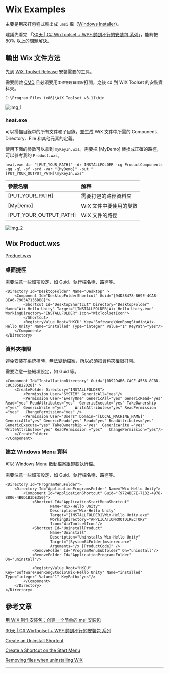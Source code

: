 # Wix Examples

主要是用來打包程式輸出成 `.msi` 檔（[Windows Installer][wiki]）。

建議先看完 「[30天 | C# WixToolset + WPF 帥到不行的安裝包 系列][30d]」，能夠把 80% 以上的問題解決。

## 輸出 Wix 文件方法

先到 [WiX Toolset Release][wix3] 安裝需要的工具。

需要開啟 [CMD][cmd] 且必須要用`工作管理員權限`打開，之後 cd 到 WiX Toolset 的安裝資料夾。

```text
C:\Program Files (x86)\WiX Toolset v3.11\bin
```

![img_1]

### heat.exe

可以掃描目錄中的所有文件和子目錄，並生成 WiX 文件中所需的 Component、Directory、File 和其他元素的定義。

使用下面的參數可以拿到 `myKeyIn.wxs`。需要把 [MyDemo] 替換成正確的路徑，可以參考我的 `Product.wxs`。

```text
heat.exe dir "[PUT_YOUR_PATH]" -dr INSTALLFOLDER -cg ProductComponents -gg -gl -sf -srd -var "[MyDemo]" -out "[PUT_YOUR_OUTPUT_PATH]\myKeyIn.wxs"
````

| 參數名稱               | 解釋                   |
| :--------------------- | :--------------------- |
| [PUT_YOUR_PATH]        | 需要打包的路徑資料夾   |
| [MyDemo]               | WiX 文件中要使用的變數 |
| [PUT_YOUR_OUTPUT_PATH] | WiX 文件的路徑         |

![img_2]

## Wix Product.wxs

[Product.wxs](WixInstaller/WixToolset/Product.wxs)

### 桌面捷徑

需要注意一些細項設定，如 Guid、執行檔名稱、路徑等。


``` wxc
<Directory Id="DesktopFolder" Name="Desktop" >
    <Component Id="DesktopFolderShortcut" Guid="{94D38478-869E-4CA8-BEA6-7905A7135DB8}">
        <Shortcut Id="DesktopShortcut" Directory="DesktopFolder" Name="Wix-Hello Unity" Target="[INSTALLFOLDER]Wix-Hello Unity.exe" WorkingDirectory="INSTALLFOLDER" Icon="WixToolsetIcon">
        </Shortcut>
        <RegistryValue Root="HKCU" Key="Software\WenRongStudio\Wix-Hello Unity" Name="installed" Type="integer" Value="1" KeyPath="yes"/>
    </Component>
</Directory>
```

### 資料夾權限

避免安裝在系統槽時，無法變動檔案，所以必須把資料夾權限打開。

需要注意一些細項設定，如 Guid 等。

```wxc
<Component Id="InstallationDirectory" Guid='{0D92D4B6-CACE-4556-8CBD-C8C385B22D28}' >
    <CreateFolder Directory="INSTALLFOLDER">
        <Permission User="SYSTEM" GenericAll="yes"/>
        <Permission User="EveryOne" GenericAll="yes" GenericRead="yes" Read="yes" ReadAttributes="yes"  GenericExecute="yes" TakeOwnership ="yes"  GenericWrite ="yes"    WriteAttributes="yes" ReadPermission ="yes"   ChangePermission="yes" />
        <Permission User="Users" Domain="[LOCAL_MACHINE_NAME]" GenericAll="yes" GenericRead="yes" Read="yes" ReadAttributes="yes"  GenericExecute="yes" TakeOwnership ="yes"  GenericWrite ="yes"    WriteAttributes="yes" ReadPermission ="yes"   ChangePermission="yes"/>
    </CreateFolder>
</Component>
```

### 建立 Windows Menu 資料

可以 Windows Menu 啟動檔案跟卸載執行檔。

需要注意一些細項設定，如 Guid、執行檔名稱、路徑等。

```wxc
<Directory Id="ProgramMenuFolder">
    <Directory Id="ApplicationProgramsFolder" Name="Wix-Hello Unity">
        <Component Id="ApplicationShortcut" Guid="{9724BE7E-7132-4978-B806-4B0D1B3DE350}">
            <Shortcut Id="ApplicationStartMenuShortcut"
                    Name="Wix-Hello Unity"
                    Description="Wix-Hello Unity"
                    Target="[INSTALLFOLDER]\Wix-Hello Unity.exe"
                    WorkingDirectory="APPLICATIONROOTDIRECTORY"
                    Icon="WixToolsetIcon"/>
            <Shortcut Id="UninstallProduct"
                    Name="Uninstall"
                    Description="Uninstalls Wix-Hello Unity"
                    Target="[System64Folder]msiexec.exe"
                    Arguments="/x [ProductCode]" />
            <RemoveFolder Id="ProgramMenuSubfolder" On="uninstall"/>
            <RemoveFolder Id="ApplicationProgramsFolder" On="uninstall"/>

            <RegistryValue Root="HKCU" Key="Software\WenRongStudio\Wix-Hello Unity" Name="installed" Type="integer" Value="1" KeyPath="yes"/>
        </Component>
    </Directory>
</Directory>
```

## 參考文章

[用 WiX 制作安装包：创建一个简单的 msi 安装包][wixblog]

[30天 | C# WixToolset + WPF 帥到不行的安裝包 系列][30d]

[Create an Uninstall Shortcut][wix1]

[Create a Shortcut on the Start Menu][wix2]

[Removing files when uninstalling WiX][Cleanup]

________________________________________________________________________________

[30d]:https://ithelp.ithome.com.tw/users/20139206/ironman/3901
[wix1]:https://wixtoolset.org/docs/v3/howtos/files_and_registry/create_uninstall_shortcut/
[wix2]:https://wixtoolset.org/docs/v3/howtos/files_and_registry/create_start_menu_shortcut/
[Cleanup]:https://stackoverflow.com/a/17513551
[wix3]:https://github.com/wixtoolset/wix3/releases
[wixblog]:https://blog.walterlv.com/post/getting-started-with-wix-toolset-msi-hello-world
[cmd]:https://zh.wikipedia.org/zh-tw/cmd.exe
[wiki]:https://zh.wikipedia.org/zh-tw/Windows_Installer
[img_1]:https://i.imgur.com/ovuJCka.png
[img_2]:https://i.imgur.com/SbjBwmv.png
